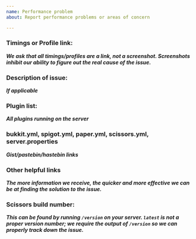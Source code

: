 ```yaml
---
name: Performance problem
about: Report performance problems or areas of concern

---
```


###  Timings or Profile link:
___We ask that all timings/profiles are a link, not a screenshot. Screenshots inhibit our ability to figure out the real cause of the issue.___

### Description of issue:
___If applicable___

### Plugin list:
___All plugins running on the server___

### bukkit.yml, spigot.yml, paper.yml, scissors.yml, server.properties
___Gist/pastebin/hastebin links___

### Other helpful links
___The more information we receive, the quicker and more effective we can be at finding the solution to the
issue.___

### Scissors build number:
___This can be found by running `/version` on your server. `latest` is not a proper version number; we require the output of `/version` so we can properly track down the issue.___
